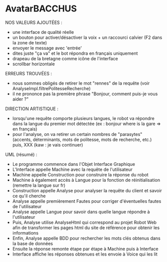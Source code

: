 # AvatarBACCHUS

NOS VALEURS AJOUTÉES :
- une interface de qualité réelle
- un bouton pour activer/désactiver la voix + un raccourci calvier (F2 dans la zone de texte)
- envoyer le message avec 'entrée'
- dites juste "ça va" et le bot répondra en français uniquement
- drapeau de la bretagne comme icône de l'interface
- scrollbar horizontale

ERREURS TROUVÉES :
- nous sommes obligés de retirer le mot "rennes" de la requête (voir AnalyseImpl.filtrePolitesseRecherche)
- il ne prononce pas la première phrase "Bonjour, comment puis-je vous aider ?"

DIRECTION ARTISTIQUE :
- lorsqu'une requête comporte plusieurs langues, le robot va répondre dans la langue du premier mot détectée (ex : bonjour where is la gare => en français)
- pour l'analyse, on va retirer un certain nombres de "parasytes" (accents, déterminants, mots de politesse, mots de recherche, etc.) puis, XXX (kaw : je vais continuer)

UML (résumé) :
 - Le programme commence dans l'Objet Interface Graphique
 - L'Interface appelle Machine avec la requête de l'utilisateur
 - Machine appelle Construction pour construire la réponse du robot
 - Machine à également accès à Langue pour la fonction de réinitialisation (remettre la langue sur fr)
 - Construction appelle Analyse pour analyser la requête du client et savoir ce qu'il cherche
 - Analyse appelle premièrement Fautes pour corriger d'éventuelles fautes de l'utilisateur
 - Analyse appelle Langue pour savoir dans quelle langue répondre à l'utilisateur
 - Puis, Analyse utilise AnalyseHtml qui correspond au projet Robot Web afin de transformer les pages html du site de référence pour obtenir les informations
 - Enfin, Analyse appelle BDD pour rechercher les mots clés obtenus dans la base de données
 - Ensuite la réponse remonte étape par étape à Machine puis à Interface
 - Interface affiche les réponses obtenues et les envoie à Voice qui les lit